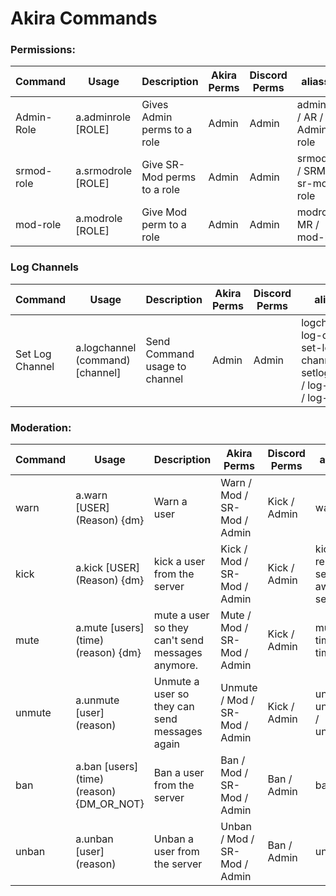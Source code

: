 # Akira Commands
### Permissions:
Command | Usage | Description | Akira Perms | Discord Perms | aliasses
----|----|----|----|----|----
Admin-Role | a.adminrole [ROLE] | Gives Admin perms to a role | Admin | Admin | adminrole / AR / Admin-role
srmod-role | a.srmodrole [ROLE] | Give SR-Mod perms to a role | Admin | Admin | srmodrole / SRMR / sr-mod-role
mod-role | a.modrole [ROLE] | Give Mod perm to a role | Admin | Admin | modrole / MR / mod-role

### Log Channels
Command | Usage | Description | Akira Perms | Discord Perms | aliasses
----|----|----|----|----|----
Set Log Channel | a.logchannel (command) [channel] | Send Command usage to channel | Admin | Admin | logchannel / log-channel set-log-channel / setlogchannel / log-channel / log-channel

### Moderation:
Command | Usage | Description | Akira Perms | Discord Perms | aliasses
----|----|----|----|----|----
warn | a.warn [USER] (Reason) {dm} | Warn a user |  Warn / Mod / SR-Mod / Admin |  Kick / Admin | warn
kick | a.kick [USER] (Reason) {dm}   | kick a user from the server | Kick / Mod / SR-Mod / Admin | Kick / Admin | kick / remove / send-away / sendaway
mute | a.mute [users] (time) (reason) {dm} | mute a user so they can't send messages anymore. | Mute / Mod / SR-Mod / Admin | Kick / Admin | mute / timeout / time-out
unmute | a.unmute [user] (reason) | Unmute a user so they can send messages again | Unmute / Mod / SR-Mod / Admin | Kick / Admin | unmute / un-mute / untimeout 
ban | a.ban [users] (time) (reason) {DM_OR_NOT} | Ban a user from the server | Ban / Mod / SR-Mod / Admin | Ban / Admin | ban
unban | a.unban [user] (reason) | Unban a user from the server | Unban / Mod / SR-Mod / Admin | Ban / Admin | unban
